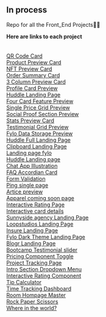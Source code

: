 ## In process

Repo for all the Front_End Projects🧑‍💻

**Here are links to each project**
<br/>
<br/>
<br/>
[QR Code Card](https://elegant-babka-9c3709.netlify.app/) <br/>
[Product Preview Card](https://sunny-crisp-7a9a2e.netlify.app/) <br/>
[NFT Preview Card](https://stellular-jalebi-3b1ecc.netlify.app/) <br/>
[Order Summary Card](https://chic-dieffenbachia-e4d655.netlify.app/) <br/>
[3 Column Preview Card](https://courageous-lollipop-03872f.netlify.app/) <br/>
[Profile Card Preview](https://lucky-monstera-e9cc20.netlify.app/) <br/>
[Huddle Landing Page](https://creative-puppy-d58dc9.netlify.app/) <br/>
[Four Card Feature Preview](https://joyful-platypus-a2949d.netlify.app/) <br/>
[Single Price Grid Preview](https://frabjous-sprinkles-a723d0.netlify.app/) <br/>
[Social Proof Section Preview](https://musical-taffy-a1e27f.netlify.app/) <br/>
[Stats Preview Card](https://chipper-kelpie-ffd450.netlify.app/) <br/>
[Testimonial Grid Preview](https://jolly-kitten-112311.netlify.app/) <br/>
[Fylo Data Storage Preview](https://astonishing-capybara-4b9445.netlify.app/) <br/>
[Huddle Full Landing Page](https://brilliant-platypus-ccc8fc.netlify.app/) <br/>
[Clipboard Landing Page](https://nimble-panda-389dda.netlify.app/) <br/>
[Landing page fylo](https://lucent-elf-3bf33f.netlify.app/) <br/>
[Huddle Landing page](https://super-yeot-edaf05.netlify.app/) <br/>
[Chat App Illustration](https://lucky-salamander-e86340.netlify.app/) <br/>
[FAQ Accordian Card](https://celebrated-clafoutis-5d42d2.netlify.app/) <br/>
[Form Validation](https://warm-panda-c8abe5.netlify.app/) <br/>
[Ping single page](https://starlit-churros-5eb4ae.netlify.app/) <br/>
[Artice preview](https://kaleidoscopic-genie-5b3b1b.netlify.app/) <br/>
[Apparel coming soon page](https://fascinating-monstera-52135a.netlify.app/) <br/>
[Interactive Rating Page](https://friendly-cat-327182.netlify.app/) <br/>
[Interactive card details](https://relaxed-gaufre-fc429b.netlify.app/) <br/>
[Sunnyside agency Landing Page](https://dashing-bublanina-3b9333.netlify.app/) <br/>
[Loopstudios Landing Page](https://flourishing-concha-46ceef.netlify.app/) <br/>
[Insure Landing Page](https://heroic-druid-42014b.netlify.app/) <br/>
[Fylo Dark Theme Landing Page](https://neon-zuccutto-cc63a7.netlify.app/?) <br/>
[Blogr Landing Page](https://subtle-zabaione-49b6c3.netlify.app/) <br/>
[Bootcamp Testimonial slider](https://effortless-sunshine-6b3478.netlify.app/) <br/>
[Pricing Component Toggle](https://fluffy-paletas-994604.netlify.app/) <br/>
[Project Tracking Page](https://incandescent-kleicha-b0b89f.netlify.app/) <br/>
[Intro Section Dropdown Menu](https://storied-mochi-bce03a.netlify.app/) <br/>
[Interactive Rating Component](https://tourmaline-narwhal-a28b67.netlify.app/) <br/>
[Tip Calculator](https://elaborate-eclair-c844ac.netlify.app/) <br/>
[Time Tracking Dashboard](https://gentle-dodol-dc25c4.netlify.app/) <br/>
[Room Hompage Master](https://frabjous-nasturtium-a7881a.netlify.app/) <br/>
[Rock Paper Scissors](https://dazzling-blancmange-e6f10d.netlify.app/) <br/>
[Where in the world?](https://yes-country.netlify.app/)



